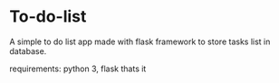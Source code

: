 # To-do-list
A simple to do list app made with flask framework to store tasks list in database.

requirements:
python 3, flask
thats it
